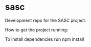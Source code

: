 # sasc
Development repo for the SASC project. 

How to get the project running:

To install dependencies run
    npm install
